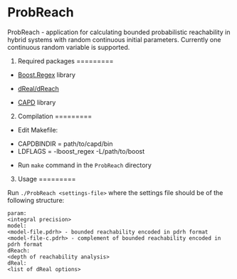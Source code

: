 ProbReach
=========
ProbReach - application for calculating bounded probabilistic reachability in hybrid systems with random continuous initial parameters. Currently one continuous random variable is supported.

1. Required packages
=========
- [Boost.Regex](http://www.boost.org/doc/libs/1_55_0/libs/regex/doc/html/index.html) library

- [dReal/dReach](http://dreal.cs.cmu.edu/)

- [CAPD](http://capd.ii.uj.edu.pl/) library

2. Compilation
=========

- Edit Makefile:
 * CAPDBINDIR = path/to/capd/bin
 * LDFLAGS = -lboost_regex -L/path/to/boost

- Run `make` command in the `ProbReach` directory


3. Usage
=========

Run `./ProbReach <settings-file>` where the settings file should be of the following structure:

```
param:
<integral precision>
model:
<model-file.pdrh> - bounded reachability encoded in pdrh format
<model-file-c.pdrh> - complement of bounded reachability encoded in pdrh format
dReach:
<depth of reachability analysis>
dReal:
<list of dReal options>
```